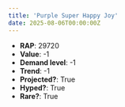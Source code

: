 ```yaml
---
title: 'Purple Super Happy Joy'
date: 2025-08-06T00:00:00Z
---
```

- **RAP**: 29720
- **Value**: -1
- **Demand level**: -1
- **Trend**: -1
- **Projected?**: True
- **Hyped?**: True
- **Rare?**: True
